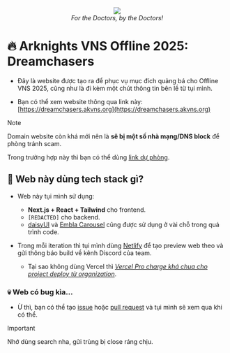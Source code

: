 <div align="center">
    <img src="https://raw.githubusercontent.com/arknights-vns/the-web/refs/heads/main/app/opengraph-image.png" />
    <br />
    <i>For the Doctors, by the Doctors!</i>
</div>

# 🔥 Arknights VNS Offline 2025: Dreamchasers

- Đây là website được tạo ra để phục vụ mục đích quảng bá cho Offline VNS 2025, cũng như là đi kèm một chút thông tin bên lề từ tụi mình.

- Bạn có thể xem website thông qua link này: [https://dreamchasers.akvns.org](https://dreamchasers.akvns.org)

> [!NOTE]  
> Domain website còn khá mới nên là **sẽ bị một số nhà mạng/DNS block** để phòng tránh scam.
>
> Trong trường hợp này thì bạn có thể dùng [link dự phòng](https://arknights-vns.netlify.app/).

## 🤔 Web này dùng tech stack gì?

- Web này tụi mình sử dụng:
    - **Next.js + React + Tailwind** cho frontend.
    - `[REDACTED]` cho backend.
    - [daisyUI](https://daisyui.com/) và [Embla Carousel](https://www.embla-carousel.com/) cũng được sử dụng ở vài chỗ trong quá trình code.

- Trong mỗi iteration thì tụi mình dùng [Netlify](https://www.netlify.com/) để tạo preview web theo và gửi thông báo build về kênh Discord của team.
    - Tại sao không dùng Vercel thì [*Vercel Pro charge khá chua cho project deploy từ organization*](https://vercel.com/pricing).

### 💀 Web có bug kìa...

- Ừ thì, bạn có thể tạo [issue](https://github.com/arknights-vns/the-web/issues) hoặc [pull request](https://github.com/arknights-vns/the-web/pulls) và tụi mình sẽ xem qua khi có thể.

> [!IMPORTANT]  
> Nhớ dùng search nha, gửi trùng bị close ráng chịu.

